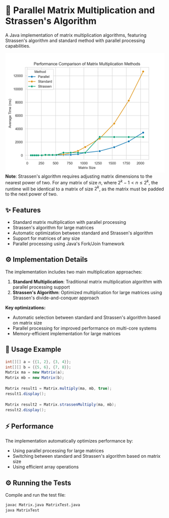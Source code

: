 # 🧮 Parallel Matrix Multiplication and Strassen's Algorithm

A Java implementation of matrix multiplication algorithms, featuring Strassen's algorithm and standard method with parallel processing capabilities.

![Performance analysis of matrix multiplication algorithms.](performance_analysis.png)
**Note**: Strassen's algorithm requires adjusting matrix dimensions to the nearest power of two. For any matrix of size $n$, where $2^k-1 < n \leq 2^k$, the runtime will be identical to a matrix of size $2^k$, as the matrix must be padded to the next power of two.

## ✨ Features

- Standard matrix multiplication with parallel processing
- Strassen's algorithm for large matrices
- Automatic optimization between standard and Strassen's algorithm
- Support for matrices of any size
- Parallel processing using Java's Fork/Join framework

## ⚙️ Implementation Details

The implementation includes two main multiplication approaches:

1. **Standard Multiplication**: Traditional matrix multiplication algorithm with parallel processing support
2. **Strassen's Algorithm**: Optimized multiplication for large matrices using Strassen's divide-and-conquer approach

**Key optimizations:**

- Automatic selection between standard and Strassen's algorithm based on matrix size
- Parallel processing for improved performance on multi-core systems
- Memory-efficient implementation for large matrices

## 🚀 Usage Example

```java
int[][] a = {{1, 2}, {3, 4}};
int[][] b = {{5, 6}, {7, 8}};
Matrix ma = new Matrix(a);
Matrix mb = new Matrix(b);

Matrix result1 = Matrix.multiply(ma, mb, true);
result1.display();

Matrix result2 = Matrix.strassenMultiply(ma, mb);
result2.display();
```

## ⚡ Performance

The implementation automatically optimizes performance by:

- Using parallel processing for large matrices
- Switching between standard and Strassen's algorithm based on matrix size
- Using efficient array operations

## ⚙️ Running the Tests

Compile and run the test file:

```bash
javac Matrix.java MatrixTest.java
java MatrixTest
```
